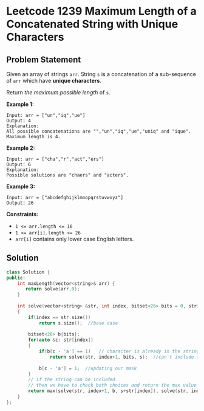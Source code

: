 # Leetcode 1239 Maximum Length of a Concatenated String with Unique Characters

## Problem Statement

Given an array of strings `arr`. String `s` is a concatenation of a sub-sequence of `arr` which have **unique characters**.

Return _the maximum possible length_ of `s`.

**Example 1:**

```
Input: arr = ["un","iq","ue"]
Output: 4
Explanation: 
All possible concatenations are "","un","iq","ue","uniq" and "ique".
Maximum length is 4.
```

**Example 2:**

```
Input: arr = ["cha","r","act","ers"]
Output: 6
Explanation: 
Possible solutions are "chaers" and "acters".
```

**Example 3:**

```
Input: arr = ["abcdefghijklmnopqrstuvwxyz"]
Output: 26
```

**Constraints:**

* `1 <= arr.length <= 16`
* `1 <= arr[i].length <= 26`
* `arr[i]` contains only lower case English letters.

## Solution

```cpp
class Solution {
public:
    int maxLength(vector<string>& arr) {
       return solve(arr,0);
    }
    
    int solve(vector<string> &str, int index, bitset<26> bits = 0, string s="")
    {
        if(index == str.size()) 
            return s.size();  //base case
        
        bitset<26> b{bits};
        for(auto &c: str[index])
        {
            if(b[c - 'a'] == 1)   // character is already in the string
                return solve(str, index+1, bits, s);  //can't include this string
            
            b[c - 'a'] = 1;  //updating our mask
        }
        // if the string can be included
        // then we have to check both choices and return the max value we get
        return max(solve(str, index+1, b, s+str[index]), solve(str, index+1, bits, s)); 
    }
};
```
